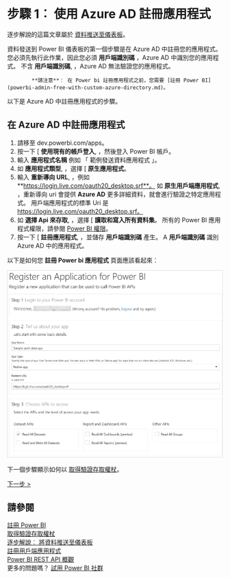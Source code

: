 <properties
   pageTitle="使用 Azure AD 註冊應用程式"
   description="逐步解說-將資料發送到儀表板-使用 Azure AD 註冊應用程式"
   services="powerbi"
   documentationCenter=""
   authors="guyinacube"
   manager="mblythe"
   backup=""
   editor=""
   tags=""
   qualityFocus="monitoring"
   qualityDate="04/15/2016"/>

<tags
   ms.service="powerbi"
   ms.devlang="NA"
   ms.topic="get-started-article"
   ms.tgt_pltfrm="NA"
   ms.workload="powerbi"
   ms.date="08/23/2016"
   ms.author="asaxton"/>

# 步驟 1︰ 使用 Azure AD 註冊應用程式

逐步解說的這篇文章屬於 [資料推送至儀表板](powerbi-developer-walkthrough-push-data.md)。

資料發送到 Power BI 儀表板的第一個步驟是在 Azure AD 中註冊您的應用程式。 您必須先執行此作業，因此您必須 **用戶端識別碼** ，Azure AD 中識別您的應用程式。 不含 **用戶端識別碼**, ，Azure AD 無法驗證您的應用程式。

>
            **請注意**︰ 在 Power bi 註冊應用程式之前，您需要 [註冊 Power BI](powerbi-admin-free-with-custom-azure-directory.md)。

以下是 Azure AD 中註冊應用程式的步驟。

## 在 Azure AD 中註冊應用程式

1. 請移至 dev.powerbi.com/apps。
2. 按一下 [ **使用現有的帳戶登入**, ，然後登入 Power BI 帳戶。
3. 輸入 **應用程式名稱** 例如 「 範例發送資料應用程式 」。
4. 如 **應用程式類型**, ，選擇 [ **原生應用程式**。
5. 輸入 **重新導向 URL**, ，例如 **https://login.live.com/oauth20_desktop.srf**。 如 **原生用戶端應用程式**, ，重新導向 uri 會提供 **Azure AD** 更多詳細資料，就會進行驗證之特定應用程式。 用戶端應用程式的標準 Uri 是 https://login.live.com/oauth20_desktop.srf。
6. 如 **選擇 Api 來存取**, ，選擇 [ **讀取和寫入所有資料集**。 所有的 Power BI 應用程式權限，請參閱 [Power BI 權限](powerbi-developer-power-bi-permissions.md)。
7. 按一下 [ **註冊應用程式**, ，並儲存 **用戶端識別碼** 產生。 A **用戶端識別碼** 識別 Azure AD 中的應用程式。

以下是如何您 **註冊 Power bi 應用程式** 頁面應該看起來︰

![](media\powerbi-developer-walkthrough-push-data\powerbi-developer-sample-register-app.png)

下一個步驟顯示如何以 [取得驗證存取權杖](powerbi-developer-walkthrough-push-data-get-token.md)。

[下一步 >](powerbi-developer-walkthrough-push-data-get-token.md)

## 請參閱

[註冊 Power BI](powerbi-admin-free-with-custom-azure-directory.md)  
[取得驗證存取權杖](powerbi-developer-walkthrough-push-data-get-token.md)  
[逐步解說︰ 將資料推送至儀表板](powerbi-developer-walkthrough-push-data.md)  
[註冊用戶端應用程式](powerbi-developer-register-a-client-app.md)  
[Power BI REST API 概觀](powerbi-developer-overview-of-power-bi-rest-api.md)  
更多的問題嗎？ [試用 Power BI 社群](http://community.powerbi.com/)
